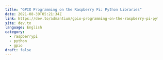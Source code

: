 ```yaml
---
title: "GPIO Programming on the Raspberry Pi: Python Libraries"
date: 2021-08-30T05:21:34Z
link: https://dev.to/admantium/gpio-programming-on-the-raspberry-pi-python-libraries-4e5m?utm_medium=RSS&utm_source=news.12bit.vn
site: dev.to
language: English
category:
  - raspberrypi
  - python
  - gpio
draft: false
---
```

